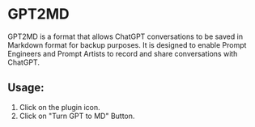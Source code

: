 # GPT2MD

GPT2MD is a format that allows ChatGPT conversations to be saved in Markdown format for backup purposes. It is designed to enable Prompt Engineers and Prompt Artists to record and share conversations with ChatGPT.

## Usage:

1. Click on the plugin icon.
2. Click on "Turn GPT to MD" Button.